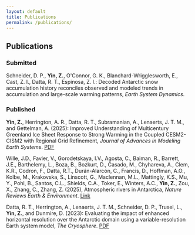 ```yaml
---
layout: default
title: Publications
permalink: /publications/
---
```


## Publications

### Submitted

Schneider, D. P., <b>Yin, Z.</b>, O'Connor, G. K., Blanchard-Wrigglesworth, E., Cast, Z. I., Datta, R. T., Espinosa, Z. I.: Decoded Antarctic snow accumulation history reconciles observed and modeled trends in accumulation and large-scale warming patterns, *Earth System Dynamics*.


### Published

<b>Yin, Z.</b>, Herrington, A. R., Datta, R. T., Subramanian, A., Lenaerts, J. T. M., and Gettelman, A. (2025): Improved Understanding of Multicentury Greenland Ice Sheet Response to Strong Warming in the Coupled CESM2-CISM2 with Regional Grid Refinement, *Journal of Advances in Modeling Earth Systems*. [PDF](https://agupubs.onlinelibrary.wiley.com/doi/epdf/10.1029/2024MS004310)

Wille, J.D., Favier, V., Gorodetskaya, I.V., Agosta, C., Baiman, R., Barrett, J.E., Barthelemy, L., Boza, B., Bozkurt, D., Casado, M., Chyhareva, A., Clem, K.R., Codron, F., Datta, R.T., Durán-Alarcón, C., Francis, D., Hoffman, A.O., Kolbe, M., Krakovska, S., Linscott, G., Maclennan, M.L., Mattingly, K.S., Mu, Y., Pohl, B., Santos, C.L., Shields, C.A., Toker, E., Winters, A.C., <b>Yin, Z.</b>, Zou, X., Zhang, C., Zhang, Z. (2025), Atmospheric rivers in Antarctica, *Nature Reviews Earth & Environment*. [Link](https://www.nature.com/articles/s43017-024-00638-7)

Datta, R. T., Herrington, A., Lenaerts, J. T. M., Schneider, D. P., Trusel, L., <b>Yin, Z.</b>, and Dunmire, D. (2023): Evaluating the impact of enhanced horizontal resolution over the Antarctic domain using a variable-resolution Earth system model, *The Cryosphere*. [PDF](https://tc.copernicus.org/articles/17/3847/2023/tc-17-3847-2023.pdf)

